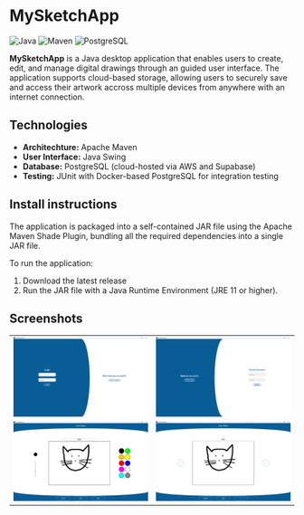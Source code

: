 # MySketchApp
![Java](https://img.shields.io/badge/Java-11-blue.svg)
![Maven](https://img.shields.io/badge/build-Maven-blue)
![PostgreSQL](https://img.shields.io/badge/Database-PostgreSQL-blue)

**MySketchApp** is a Java desktop application that enables users to create, edit, and manage digital drawings through an guided user interface. The application supports cloud-based storage, allowing users to securely save and access their artwork accross multiple devices from anywhere with an internet connection.

## Technologies

- **Architechture:** Apache Maven
- **User Interface:** Java Swing
- **Database:** PostgreSQL (cloud-hosted via AWS and Supabase)
- **Testing:** JUnit with Docker-based PostgreSQL for integration testing

## Install instructions

The application is packaged into a self-contained JAR file using the Apache Maven Shade Plugin, bundling all the required dependencies into a single JAR file.

To run the application:

1. Download the latest release
2. Run the JAR file with a Java Runtime Environment (JRE 11 or higher).

## Screenshots

<table>
  <tr>
    <td><img src="./screenshots/login.png" width="500"/></td>
    <td><img src="./screenshots/create-account.png" width="500"/></td>
  </tr>
  <tr>
    <td><img src="./screenshots/edit.png" width="500"/></td>
    <td><img src="./screenshots/gallery-view.png" width="500"/></td>
  </tr>
</table>